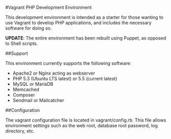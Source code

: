 #Vagrant PHP Development Environment

This development environment is intended as a starter for those wanting to use
Vagrant to develop PHP applications, and includes the necessary software for
doing so.

**UPDATE**: The entire environment has been rebuilt using Puppet, as opposed to
Shell scripts.

##Support

This environment currently supports the following software:
* Apache2 or Nginx acting as webserver
* PHP 5.3 (Ubuntu LTS latest) or 5.5 (current latest)
* MySQL or MariaDB
* Memcached
* Composer
* Sendmail or Mailcatcher

##Configuration

The vagrant configuration file is located in vagrant/config.rb. This file allows 
environment settings such as the web root, database root password, log directory, 
etc.
